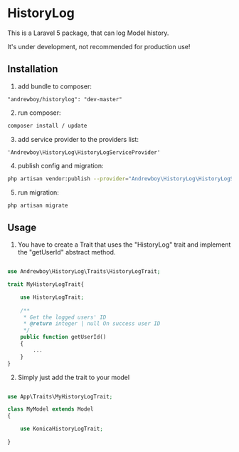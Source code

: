# HistoryLog

This is a Laravel 5 package, that can log Model history. 

It's under development, not recommended for production use!

## Installation

1. add bundle to composer: 

```
"andrewboy/historylog": "dev-master"
```

2. run composer: 

```bash
composer install / update
```

3. add service provider to the providers list: 

```
'Andrewboy\HistoryLog\HistoryLogServiceProvider'
```

4. publish config and migration: 

```bash
php artisan vendor:publish --provider="Andrewboy\HistoryLog\HistoryLogServiceProvider"
```

5. run migration: 

```bash
php artisan migrate
```

## Usage

1. You have to create a Trait that uses the "HistoryLog" trait and implement the "getUserId" abstract method.

```php

use Andrewboy\HistoryLog\Traits\HistoryLogTrait;

trait MyHistoryLogTrait{

    use HistoryLogTrait;
    
    /**
     * Get the logged users' ID
     * @return integer | null On success user ID
     */
    public function getUserId()
    {
        ...
    }
}

```

2. Simply just add the trait to your model

```php

use App\Traits\MyHistoryLogTrait;

class MyModel extends Model
{

    use KonicaHistoryLogTrait;
    
}

```
